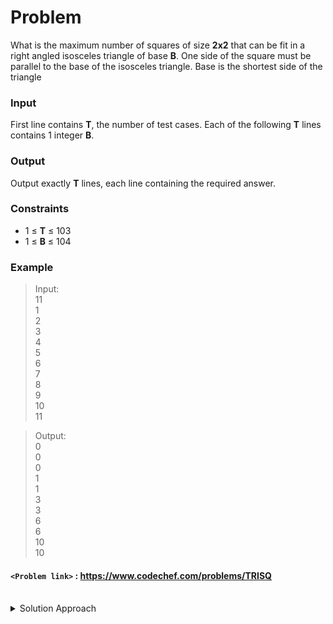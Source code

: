 # Problem
What is the maximum number of squares of size **2x2** that can be fit in a right angled isosceles triangle of base **B**.
One side of the square must be parallel to the base of the isosceles triangle.
Base is the shortest side of the triangle

### Input
First line contains **T**, the number of test cases.
Each of the following **T** lines contains 1 integer **B**.

### Output
Output exactly **T** lines, each line containing the required answer.

### Constraints
* 1 ≤ **T** ≤ 103
* 1 ≤ **B** ≤ 104

### Example
>Input:<br/>
11<br/>
1<br/>
2<br/>
3<br/>
4<br/>
5<br/>
6<br/>
7<br/>
8<br/>
9<br/>
10<br/>
11<br/>

>Output:<br/>
0<br/>
0<br/>
0<br/>
1<br/>
1<br/>
3<br/>
3<br/>
6<br/>
6<br/>
10<br/>
10<br/>

#### `<Problem link>` : <https://www.codechef.com/problems/TRISQ>
<br/>
<details>
  <summary>Solution Approach</summary>
  
  ######
  
  A right angled isosceles triangle with base **B** will also have height **B**.
  First consider the right angle triangle ΔXYZ, where YZ is the base of triangle. Suppose length of the base is B. If we consider the position of first square with the vertex Y, we will have `B/2 - 1` squares in the base, and we will be left with another isosceles right angle triangle having base length `B-2`.

Let f(B) = Number of squares which can be fitted in triangle having base length **B**.

`f(B) = f(B-2) + (B/2 - 1)`
  
  ### References
  
  >https://discuss.codechef.com/t/trisq-editorial/9632<br/>
  
</details>
